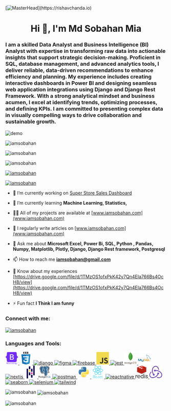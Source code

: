 [![MasterHead](https://1.bp.blogspot.com/-7A4WynwLsM...)](https://rishavchanda.io)
<h1 align="center">Hi 👋, I'm Md Sobahan Mia</h1>
<h3 align="left">I am a skilled Data Analyst and Business Intelligence (BI) Analyst with expertise in transforming raw data into actionable insights that support strategic decision-making. Proficient in SQL, database management, and advanced analytics tools, I deliver reliable, data-driven recommendations to enhance efficiency and planning. My experience includes creating interactive dashboards in Power BI and designing seamless web application integrations using Django and Django Rest Framework. With a strong analytical mindset and business acumen, I excel at identifying trends, optimizing processes, and defining KPIs. I am committed to presenting complex data in visually compelling ways to drive collaboration and sustainable growth.</h3>

<img align="center" width="800" src="https://www.mindex.com/hs-fs/hubfs/Advanced-Analytics-GIF.gif?width=600&height=429&name=Advanced-Analytics-GIF.gif" alt="demo" />

<p align="left"> <img src="https://komarev.com/ghpvc/?username=iamsobahan&label=Profile%20views&color=0e75b6&style=flat" alt="iamsobahan" /> </p>

<p align="left"> <img src="https://komarev.com/ghpvc/?username=iamsobahan&label=Profile%20views&color=0e75b6&style=flat" alt="iamsobahan" /> </p>

<p align="left"> <img src="https://komarev.com/ghpvc/?username=iamsobahan&label=Profile%20views&color=0e75b6&style=flat" alt="iamsobahan" /> </p>

<p align="left"> <a href="https://github.com/ryo-ma/github-profile-trophy"><img src="https://github-profile-trophy.vercel.app/?username=iamsobahan" alt="iamsobahan" /></a> </p>

<p align="left"> <a href="https://twitter.com/iamsobahan" target="blank"><img src="https://img.shields.io/twitter/follow/iamsobahan?logo=twitter&style=for-the-badge" alt="iamsobahan" /></a> </p>

- 🔭 I’m currently working on [Super Store Sales Dashboard](https://github.com/iamsobahan/Sales_dashboard)

- 🌱 I’m currently learning **Machine Learning, Statistics,**

- 👨‍💻 All of my projects are available at [www.iamsobahan.com](www.iamsobahan.com)

- 📝 I regularly write articles on [www.iamsobahan.com](www.iamsobahan.com)

- 💬 Ask me about **Microsoft Excel, Power Bi, SQL, Python , Pandas, Numpy, Matplotlib, Plotly, Django, Django Rest framework, Postgresql**

- 📫 How to reach me **iamsobahan@gmail.com**

- 📄 Know about my experiences [https://drive.google.com/file/d/1TMzOS1ofxPkK42y7Qn4EIa766Bs4OcH8/view](https://drive.google.com/file/d/1TMzOS1ofxPkK42y7Qn4EIa766Bs4OcH8/view)

- ⚡ Fun fact **I Think I am funny**

<h3 align="left">Connect with me:</h3>
<p align="left">
<a href="https://twitter.com/iamsobahan" target="blank"><img align="center" src="https://raw.githubusercontent.com/rahuldkjain/github-profile-readme-generator/master/src/images/icons/Social/twitter.svg" alt="iamsobahan" height="30" width="40" /></a>
</p>

<h3 align="left">Languages and Tools:</h3>
<p align="left"> <a href="https://getbootstrap.com" target="_blank" rel="noreferrer"> <img src="https://raw.githubusercontent.com/devicons/devicon/master/icons/bootstrap/bootstrap-plain-wordmark.svg" alt="bootstrap" width="40" height="40"/> </a> <a href="https://www.w3schools.com/css/" target="_blank" rel="noreferrer"> <img src="https://raw.githubusercontent.com/devicons/devicon/master/icons/css3/css3-original-wordmark.svg" alt="css3" width="40" height="40"/> </a> <a href="https://www.djangoproject.com/" target="_blank" rel="noreferrer"> <img src="https://cdn.worldvectorlogo.com/logos/django.svg" alt="django" width="40" height="40"/> </a> <a href="https://www.figma.com/" target="_blank" rel="noreferrer"> <img src="https://www.vectorlogo.zone/logos/figma/figma-icon.svg" alt="figma" width="40" height="40"/> </a> <a href="https://firebase.google.com/" target="_blank" rel="noreferrer"> <img src="https://www.vectorlogo.zone/logos/firebase/firebase-icon.svg" alt="firebase" width="40" height="40"/> </a> <a href="https://developer.mozilla.org/en-US/docs/Web/JavaScript" target="_blank" rel="noreferrer"> <img src="https://raw.githubusercontent.com/devicons/devicon/master/icons/javascript/javascript-original.svg" alt="javascript" width="40" height="40"/> </a> <a href="https://jestjs.io" target="_blank" rel="noreferrer"> <img src="https://www.vectorlogo.zone/logos/jestjsio/jestjsio-icon.svg" alt="jest" width="40" height="40"/> </a> <a href="https://www.mongodb.com/" target="_blank" rel="noreferrer"> <img src="https://raw.githubusercontent.com/devicons/devicon/master/icons/mongodb/mongodb-original-wordmark.svg" alt="mongodb" width="40" height="40"/> </a> <a href="https://www.mysql.com/" target="_blank" rel="noreferrer"> <img src="https://raw.githubusercontent.com/devicons/devicon/master/icons/mysql/mysql-original-wordmark.svg" alt="mysql" width="40" height="40"/> </a> <a href="https://nextjs.org/" target="_blank" rel="noreferrer"> <img src="https://cdn.worldvectorlogo.com/logos/nextjs-2.svg" alt="nextjs" width="40" height="40"/> </a> <a href="https://pandas.pydata.org/" target="_blank" rel="noreferrer"> <img src="https://raw.githubusercontent.com/devicons/devicon/2ae2a900d2f041da66e950e4d48052658d850630/icons/pandas/pandas-original.svg" alt="pandas" width="40" height="40"/> </a> <a href="https://www.postgresql.org" target="_blank" rel="noreferrer"> <img src="https://raw.githubusercontent.com/devicons/devicon/master/icons/postgresql/postgresql-original-wordmark.svg" alt="postgresql" width="40" height="40"/> </a> <a href="https://postman.com" target="_blank" rel="noreferrer"> <img src="https://www.vectorlogo.zone/logos/getpostman/getpostman-icon.svg" alt="postman" width="40" height="40"/> </a> <a href="https://www.python.org" target="_blank" rel="noreferrer"> <img src="https://raw.githubusercontent.com/devicons/devicon/master/icons/python/python-original.svg" alt="python" width="40" height="40"/> </a> <a href="https://reactjs.org/" target="_blank" rel="noreferrer"> <img src="https://raw.githubusercontent.com/devicons/devicon/master/icons/react/react-original-wordmark.svg" alt="react" width="40" height="40"/> </a> <a href="https://reactnative.dev/" target="_blank" rel="noreferrer"> <img src="https://reactnative.dev/img/header_logo.svg" alt="reactnative" width="40" height="40"/> </a> <a href="https://redis.io" target="_blank" rel="noreferrer"> <img src="https://raw.githubusercontent.com/devicons/devicon/master/icons/redis/redis-original-wordmark.svg" alt="redis" width="40" height="40"/> </a> <a href="https://redux.js.org" target="_blank" rel="noreferrer"> <img src="https://raw.githubusercontent.com/devicons/devicon/master/icons/redux/redux-original.svg" alt="redux" width="40" height="40"/> </a> <a href="https://seaborn.pydata.org/" target="_blank" rel="noreferrer"> <img src="https://seaborn.pydata.org/_images/logo-mark-lightbg.svg" alt="seaborn" width="40" height="40"/> </a> <a href="https://www.selenium.dev" target="_blank" rel="noreferrer"> <img src="https://raw.githubusercontent.com/detain/svg-logos/780f25886640cef088af994181646db2f6b1a3f8/svg/selenium-logo.svg" alt="selenium" width="40" height="40"/> </a> <a href="https://tailwindcss.com/" target="_blank" rel="noreferrer"> <img src="https://www.vectorlogo.zone/logos/tailwindcss/tailwindcss-icon.svg" alt="tailwind" width="40" height="40"/> </a> </p>

<p><img align="left" src="https://github-readme-stats.vercel.app/api/top-langs?username=iamsobahan&show_icons=true&locale=en&layout=compact" alt="iamsobahan" /></p>

<p>&nbsp;<img align="center" src="https://github-readme-stats.vercel.app/api?username=iamsobahan&show_icons=true&locale=en" alt="iamsobahan" /></p>

<p><img align="center" src="https://github-readme-streak-stats.herokuapp.com/?user=iamsobahan&" alt="iamsobahan" /></p>
